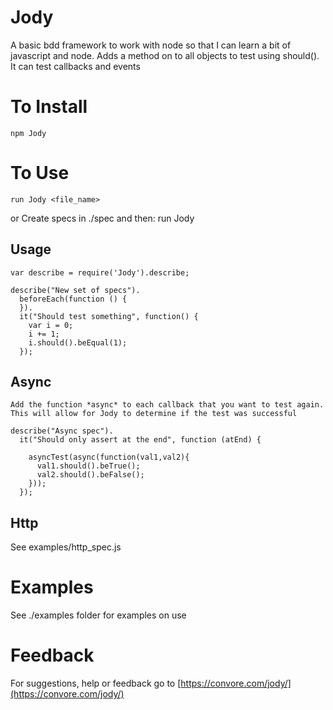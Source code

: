 Jody
============

A basic bdd framework to work with node so that I can learn a bit of javascript and node. 
Adds a method on to all objects to test using should().
It can test callbacks and events


To Install
==========
    npm Jody

To Use
======
    run Jody <file_name>
or
Create specs in ./spec and then:
    run Jody 

## Usage
    var describe = require('Jody').describe;

    describe("New set of specs").
      beforeEach(function () {
      }).
      it("Should test something", function() {
        var i = 0;
        i += 1;
        i.should().beEqual(1);
      });

## Async
    Add the function *async* to each callback that you want to test again. This will allow for Jody to determine if the test was successful
  
    describe("Async spec").
      it("Should only assert at the end", function (atEnd) {
        
        asyncTest(async(function(val1,val2){
          val1.should().beTrue();
          val2.should().beFalse();
        }));
      });

## Http
  See examples/http_spec.js 

Examples
========

See ./examples folder for examples on use

Feedback
========

For suggestions, help or feedback go to [https://convore.com/jody/](https://convore.com/jody/)




